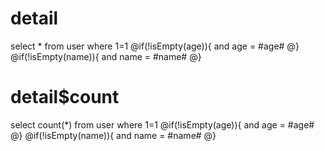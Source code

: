 detail
===

select * from user where 1=1
@if(!isEmpty(age)){
	and age = #age#
@}
@if(!isEmpty(name)){
	and name = #name#
@}


detail$count
===

select count(*) from user where 1=1
@if(!isEmpty(age)){
	and age = #age#
@}
@if(!isEmpty(name)){
	and name = #name#
@}